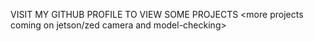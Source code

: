 VISIT MY GITHUB PROFILE TO VIEW SOME PROJECTS
<more projects coming on jetson/zed camera and model-checking>

